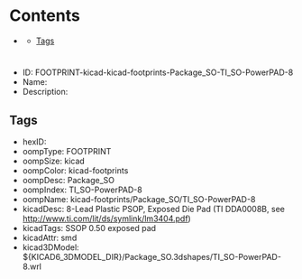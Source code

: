 



Contents
========

* [](#)
	* [Tags](#tags)

# 

- ID: FOOTPRINT-kicad-kicad-footprints-Package_SO-TI_SO-PowerPAD-8
- Name: 
- Description: 

## Tags

- hexID: 
- oompType: FOOTPRINT
- oompSize: kicad
- oompColor: kicad-footprints
- oompDesc: Package_SO
- oompIndex: TI_SO-PowerPAD-8
- oompName: kicad-footprints/Package_SO/TI_SO-PowerPAD-8
- kicadDesc: 8-Lead Plastic PSOP, Exposed Die Pad (TI DDA0008B, see http://www.ti.com/lit/ds/symlink/lm3404.pdf)
- kicadTags: SSOP 0.50 exposed pad
- kicadAttr: smd
- kicad3DModel: ${KICAD6_3DMODEL_DIR}/Package_SO.3dshapes/TI_SO-PowerPAD-8.wrl
